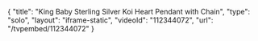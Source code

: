 {
    "title": "King Baby Sterling Silver Koi Heart Pendant with Chain",
    "type": "solo",
    "layout": "iframe-static",
    "videoId": "112344072",
    "url": "\/tvpembed\/112344072"
}